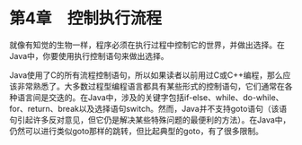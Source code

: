    

# 第4章　控制执行流程

就像有知觉的生物一样，程序必须在执行过程中控制它的世界，并做出选择。在Java中，你要使用执行控制语句来做出选择。

Java使用了C的所有流程控制语句，所以如果读者以前用过C或C++编程，那么应该非常熟悉了。大多数过程型编程语言都具有某些形式的控制语句，它们通常在各种语言间是交迭的。在Java中，涉及的关键字包括if-else、while、do-while、for、return、break以及选择语句switch。然而，Java并不支持goto语句（该语句引起许多反对意见，但它仍是解决某些特殊问题的最便利的方法）。在Java中，仍然可以进行类似goto那样的跳转，但比起典型的goto，有了很多限制。